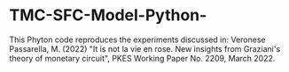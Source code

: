 # TMC-SFC-Model-Python-
This Phyton code reproduces the experiments discussed in: Veronese Passarella, M. (2022) "It is not la vie en rose. New insights from Graziani's theory of monetary circuit", PKES Working Paper No. 2209, March 2022.
